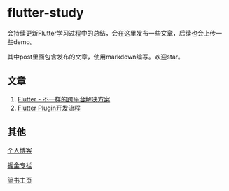 # flutter-study

会持续更新Flutter学习过程中的总结，会在这里发布一些文章，后续也会上传一些demo。

其中post里面包含发布的文章，使用markdown编写。欢迎star。


## 文章

1. [Flutter - 不一样的跨平台解决方案](http://whysodiao.com/reading-notes/flutter-different-cross-platform/)
2. [Flutter Plugin开发流程](http://whysodiao.com/reading-notes/flutter-plugin-develop/)


## 其他

[个人博客](http://whysodiao.com)

[掘金专栏](https://juejin.im/user/5ad0162df265da2397074520/posts)

[简书主页](https://www.jianshu.com/u/312aad1f1c8b)